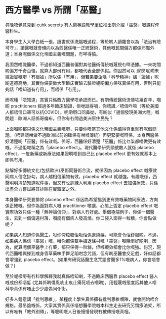 # 西方醫學 vs 所謂「巫醫」

尋晚唔覺意見到 cuhk secrets 有人鬧英語教學單位推出啲介紹「巫醫」嘅課程俾醫科生。

本身學生入大學白紙一張，讀書就係洗腦嘅過程，等於啲人讀籮會以為「法治有險可守」，讀醫嘅就會傾向以為西醫係唯一正統醫術，其他嘅民間偏方都係邪魔外道；本身呢個係文化帝國主義嘅問題，冇咩得搞。

我固然唔識醫學，不過都知道西醫普偏對其他醫術傳統嘅蔑視冇咩憑據。一來坊間啲偏方千奇百怪，就算大部份冇用，都唔代表全部係假。你固然可以 *假設* 呢啲未經證實嘅嘢「冇根據」所以係「冇用」，但若果要企喺「科學精神」講「證據」呢啲道德高地，其實你係要做大型臨床實驗去驗證呢啲偏方係咪真係冇用，否則只能夠話「唔知道有冇用」，而唔係「冇用」。

而呢種「唔知道」其實只係西方醫學唔承認而已。有啲傳統醫術流傳咗幾百年，嗰啲 practitioners 經過多年臨床驗證，佢哋話得喎，你唔識／唔信咋嘛（等於美國人都唔信口罩可以抗COVID）。呢啲嘢口同鼻拗，有啲似「邊個發現美洲大陸」嘅問題：歐洲人話係哥倫布，但你有冇問過美洲原住民先？

上面嗰啲都只係文化帝國主義嘅嘢，只要你唔當其他文化係值得尊重就冇呢個問題。（唔建議咁做不過歐洲以前的確係有咁嘅傳統）但更緊要嘅嘢係，本身西醫係好清楚啲「巫醫」係有效嘅。係呀，西醫係好清楚「巫醫」係比乜柒都唔做更有效嘅。不過佢哋稱之為「placebo effect」。現代醫學研究頭號敵人就係 placebo effect，一隻新藥或新療法如果證明唔到自己比 placebo effect 更有效就基本上即係冇用。

點解好多傳統文化(包括歐洲)巫術同醫術合流，就係因為 placebo effect 嘅療效同病人信念掛勾，病人越相信藥物有效，placebo effect 就越強。有趣嘅係，西醫明明清楚知道呢件事，但又冇乜訓練人利用 placebo effect 去加強療效，只係出盡全力嘗試將其排除在實驗室之外。

本身醫學研究要排除 placebo effect 係因為希望搵到更有效嘅藥物同療法，方向係正確嘅。但作為面對病人嘅 practitioner 嚟講，心態上否定 placebo effect 嘅實際功效只係一種「無神論信仰」，對病人冇好處。舉個極端例子，你係一個醫生，去到一個偏遠村落，嗰度有個病人發高燒。你口袋入面得一粒糖，你會點做呢？

如果病人知道你係醫生，咁你俾粒糖佢呃佢係退燒藥，可能會令佢舒服啲。不過，如果病人係信「巫醫」嘅，咁你都係幫手搵返條村嘅「巫醫」嚟睇佢好啲喇，因為，就算呢個巫醫手上冇藥，都只係得一粒糖，佢嘅療效都會比你嘅強。何況，現代西醫唔興搽到成身香草藥味手舞足蹈咁念咒語，但有啲巫醫會交足戲，好似話都會增強到 placebo effect。(如果有研究話醫生念咒語會醫多1%嘅病人，你會唔會做？)

至於呢樣嘢有冇科學解釋我就真係唔知喇，不過臨床西醫靠 placebo effect 醫人嘅成份都唔低 (尤其係啲傷風咳止痕止痛死唔去嗰啲)，用輕蔑嘅態度話其他人唔科學真係有唔止少少虛偽同仆街。

好多人鍾意講「批判思維」，某程度上學生真係擁有批判思維嗰陣，就會開始唔合規格。最吊詭嘅係，大家其實係真係唔想醫學院嘅本科生走去研究另類療法架，所以有唯有「教外別傳」，等聰明嘅人日後慢慢發現冇被傳授嘅真相。


